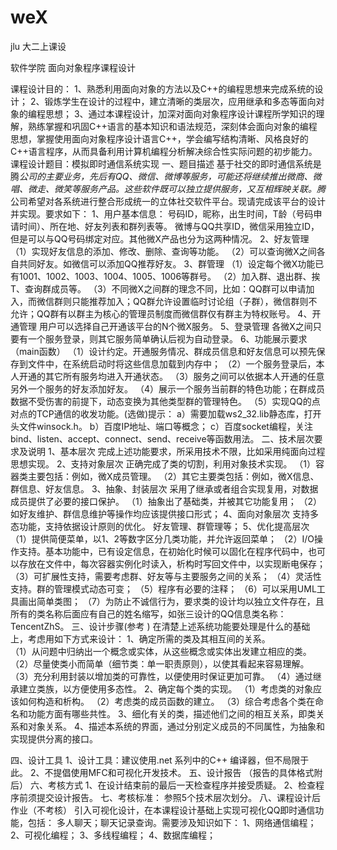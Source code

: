# weX
jlu 大二上课设

软件学院 面向对象程序课程设计

课程设计目的：
1、熟悉利用面向对象的方法以及C++的编程思想来完成系统的设计； 
2、锻炼学生在设计的过程中，建立清晰的类层次，应用继承和多态等面向对象的编程思想；
3、通过本课程设计，加深对面向对象程序设计课程所学知识的理解，熟练掌握和巩固C++语言的基本知识和语法规范，深刻体会面向对象的编程思想，掌握使用面向对象程序设计语言C++，学会编写结构清晰、风格良好的C++语言程序，从而具备利用计算机编程分析解决综合性实际问题的初步能力。
课程设计题目：模拟即时通信系统实现
一、题目描述
基于社交的即时通信系统是腾*公司的主要业务，先后有QQ、微信、微博等服务，可能还将继续推出微商、微唱、微走、微笑等服务产品。这些软件既可以独立提供服务，又互相辉映关联。腾*公司希望对各系统进行整合形成统一的立体社交软件平台。现请完成该平台的设计并实现。要求如下：
1、用户基本信息：
号码ID，昵称，出生时间，T龄（号码申请时间）、所在地、好友列表和群列表等。
微博与QQ共享ID，微信采用独立ID，但是可以与QQ号码绑定对应。其他微X产品也分为这两种情况。
2、好友管理
（1）实现好友信息的添加、修改、删除、查询等功能。
（2）可以查询微X之间各自共同好友。如微信可以添加QQ推荐好友。
3、群管理
（1）设定每个微X功能已有1001、1002、1003、1004、1005、1006等群号。
（2）加入群、退出群、挨T、查询群成员等。
（3）不同微X之间群的理念不同，比如：QQ群可以申请加入，而微信群则只能推荐加入；QQ群允许设置临时讨论组（子群），微信群则不允许；QQ群有以群主为核心的管理员制度而微信群仅有群主为特权账号。
4、开通管理
用户可以选择自己开通该平台的N个微X服务。
5、登录管理
各微X之间只要有一个服务登录，则其它服务简单确认后视为自动登录。
6、功能展示要求（main函数）
（1）设计约定。开通服务情况、群成员信息和好友信息可以预先保存到文件中，在系统启动时将这些信息加载到内存中；
（2）一个服务登录后，本人开通的其它所有服务均进入开通状态。
（3）服务之间可以依据本人开通的任意另外一个服务的好友添加好友。
（4）展示一个服务当前群的特色功能；在群成员数据不受伤害的前提下，动态变换为其他类型群的管理特色。
（5）实现QQ的点对点的TCP通信的收发功能。(选做)提示：
     a）需要加载ws2_32.lib静态库，打开头文件winsock.h。
     b）百度IP地址、端口等概念；
c）百度socket编程，关注bind、listen、accept、connect、send、receive等函数用法。
二、技术层次要求及说明
1、基本层次
   完成上述功能要求，所采用技术不限，比如采用纯面向过程思想实现。
2、支持对象层次
   正确完成了类的切割，利用对象技术实现。
   （1）容器类主要包括：例如，微X成员管理。
   （2）其它主要类包括：例如，微X信息、群信息、好友信息。
3、抽象、封装层次
   采用了继承或者组合实现复用，对数据成员提供了必要的接口保护。
   （1）抽象出了基础类，并被其它功能复用；
   （2）如好友维护、群信息维护等操作均应该提供接口形式；
4、面向对象层次
   支持多态功能，支持依据设计原则的优化。
    好友管理、群管理等；
5、优化提高层次
   （1）提供简便菜单，以1、2等数字区分几类功能，并允许返回菜单；
（2）I/O操作支持。基本功能中，已有设定信息，在初始化时候可以固化在程序代码中，也可以存放在文件中，每次容器实例化时读入，析构时写回文件中，以实现断电保存；
   （3）可扩展性支持，需要考虑群、好友等与主要服务之间的关系；
   （4）灵活性支持。群的管理模式动态可变；
   （5）程序有必要的注释；
   （6）可以采用UML工具画出简单类图；
   （7）为防止不诚信行为，要求类的设计均以独立文件存在，且所有的类名称后面应有自己的姓名缩写，如张三设计的QQ信息类名称：TencentZhS。
三、设计步骤(参考 )
在清楚上述系统功能要处理是什么的基础上，考虑用如下方式来设计：
1、确定所需的类及其相互间的关系。  
（1）从问题中归纳出一个概念或实体，从这些概念或实体出发建立相应的类。
（2）尽量使类小而简单（细节类：单一职责原则），以使其看起来容易理解。
（3）充分利用封装以增加类的可靠性，以便使用时保证更加可靠。
（4）通过继承建立类族，以方便使用多态性。 
2、确定每个类的实现。
（1）考虑类的对象应该如何构造和析构。
（2）考虑类的成员函数的建立。
（3）综合考虑各个类在命名和功能方面有哪些共性。
3、细化有关的类，描述他们之间的相互关系，即类关系和对象关系。
4、描述本系统的界面，通过分别定义成员的不同属性，为抽象和实现提供分离的接口。  

四、设计工具
1、设计工具：建议使用.net 系列中的C++ 编译器，但不局限于此。
2、不提倡使用MFC和可视化开发技术。
五、设计报告
（报告的具体格式附后）
六、考核方式
1、在设计结束前的最后一天检查程序并接受质疑。
2、检查程序前须提交设计报告。
七、考核标准：
参照5个技术层次划分。
八、课程设计后作业（不考核）
   引入可视化设计，在本课程设计基础上实现可视化QQ即时通信功能，包括： 多人聊天；聊天记录查询。需要涉及知识如下：
1、网络通信编程；
2、可视化编程；
3、多线程编程；
4、数据库编程；
